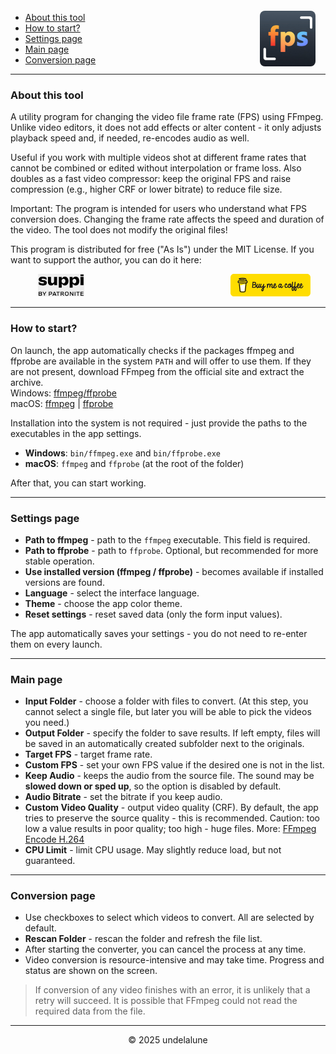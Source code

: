 <img src="logo.png" style="border-radius: 8px; margin-right:16px; margin-top:12px; height: 89px;" align="right" alt="Free FPS Logo" />

- [About this tool](#about-this-tool) 
- [How to start?](#how-to-start)
- [Settings page](#settings-page)
- [Main page](#main-page)
- [Conversion page](#processing-page)

---

<a id="about-this-tool"></a>
### About this tool

A utility program for changing the video file frame rate (FPS) using FFmpeg. Unlike video editors, it does not add effects or alter content - it only adjusts playback speed and, if needed, re-encodes audio as well.

Useful if you work with multiple videos shot at different frame rates that cannot be combined or edited without interpolation or frame loss.
Also doubles as a fast video compressor: keep the original FPS and raise compression (e.g., higher CRF or lower bitrate) to reduce file size.

Important:
The program is intended for users who understand what FPS conversion does. Changing the frame rate affects the speed and duration of the video. The tool does not modify the original files!

This program is distributed for free ("As Is") under the MIT License.
If you want to support the author, you can do it here:

<a href="https://buymeacoffee.com/undelalune" target="_blank" rel="noopener" title="Go to buymeacoffee.com">
<img src="bmc-logo.svg" style="float: right; margin-right:24px; height: 36px;" alt="bmc Logo" />
</a>

<a href="https://suppi.pl/undelalune" target="_blank" rel="noopener" title="Go to suppi.pl">
<img src="suppi-logo.svg" style="margin-left:44px; height: 36px;" alt="suppi Logo" />
</a>

<br>

---

<a id="how-to-start"></a>
### How to start?

On launch, the app automatically checks if the packages ffmpeg and ffprobe are available in the system `PATH` and will offer to use them.
If they are not present, download FFmpeg from the official site and extract the archive.<br>
Windows: <a href="https://www.gyan.dev/ffmpeg/builds/ffmpeg-release-essentials.zip" target="_blank" rel="noopener" title="Download ffmpeg/ffprobe archive">ffmpeg/ffprobe</a><br>
macOS: <a href="https://evermeet.cx/ffmpeg/ffmpeg-8.0.zip" target="_blank" rel="noopener" title="Download ffmpeg">ffmpeg</a> |
<a href="https://evermeet.cx/ffmpeg/ffprobe-8.0.zip" target="_blank" rel="noopener" title="Download ffprobe archive">ffprobe</a>

Installation into the system is not required - just provide the paths to the executables in the app settings.

- **Windows**: `bin/ffmpeg.exe` and `bin/ffprobe.exe`
- **macOS**: `ffmpeg` and `ffprobe` (at the root of the folder)

After that, you can start working.

---

<a id="settings-page"></a>
### Settings page

- **Path to ffmpeg** - path to the `ffmpeg` executable. This field is required.
- **Path to ffprobe** - path to `ffprobe`. Optional, but recommended for more stable operation.
- **Use installed version (ffmpeg / ffprobe)** - becomes available if installed versions are found.
- **Language** - select the interface language.
- **Theme** - choose the app color theme.
- **Reset settings** - reset saved data (only the form input values).

The app automatically saves your settings - you do not need to re-enter them on every launch.

---

<a id="main-page"></a>
### Main page

- **Input Folder** - choose a folder with files to convert. (At this step, you cannot select a single file, but later you will be able to pick the videos you need.)
- **Output Folder** - specify the folder to save results. If left empty, files will be saved in an automatically created subfolder next to the originals.
- **Target FPS** - target frame rate.
- **Custom FPS** - set your own FPS value if the desired one is not in the list.
- **Keep Audio** - keeps the audio from the source file. The sound may be **slowed down or sped up**, so the option is disabled by default.
- **Audio Bitrate** - set the bitrate if you keep audio.
- **Custom Video Quality** - output video quality (CRF). By default, the app tries to preserve the source quality - this is recommended.
  Caution: too low a value results in poor quality; too high - huge files. More: [FFmpeg Encode H.264](https://trac.ffmpeg.org/wiki/Encode/H.264)
- **CPU Limit** - limit CPU usage. May slightly reduce load, but not guaranteed.

---

<a id="processing-page"></a>
### Conversion page

- Use checkboxes to select which videos to convert. All are selected by default.
- **Rescan Folder** - rescan the folder and refresh the file list.
- After starting the converter, you can cancel the process at any time.
- Video conversion is resource-intensive and may take time. Progress and status are shown on the screen.

> If conversion of any video finishes with an error, it is unlikely that a retry will succeed.
> It is possible that FFmpeg could not read the required data from the file.

---

<p style="text-align:center;">© 2025 undelalune</p>
